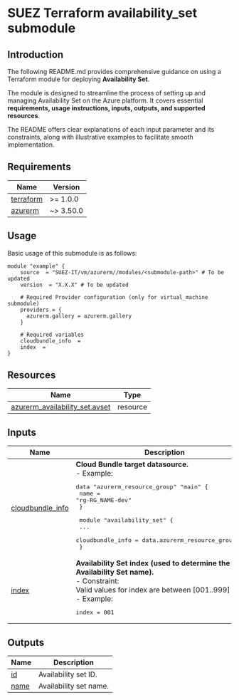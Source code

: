 # SUEZ Terraform availability_set submodule
## Introduction
The following README.md provides comprehensive guidance on using a Terraform module for deploying **Availability Set**.  

The module is designed to streamline the process of setting up and managing Availability Set on the Azure platform. It covers essential **requirements, usage instructions, inputs, outputs, and supported resources**.  

The README offers clear explanations of each input parameter and its constraints, along with illustrative examples to facilitate smooth implementation.  
<!-- BEGIN_AUTOMATED_TF_DOCS_BLOCK -->
## Requirements

| Name | Version |
|------|---------|
| <a name="requirement_terraform"></a> [terraform](#requirement\_terraform) | >= 1.0.0 |
| <a name="requirement_azurerm"></a> [azurerm](#requirement\_azurerm) | ~> 3.50.0 |
## Usage
Basic usage of this submodule is as follows:
```hcl
module "example" {
	source  = "SUEZ-IT/vm/azurerm//modules/<submodule-path>" # To be updated
	version  = "X.X.X" # To be updated

	# Required Provider configuration (only for virtual_machine submodule)
	providers = {
	  azurerm.gallery = azurerm.gallery
	}

	# Required variables
	cloudbundle_info  = 
	index  = 
}
```
## Resources

| Name | Type |
|------|------|
| [azurerm_availability_set.avset](https://registry.terraform.io/providers/hashicorp/azurerm/latest/docs/resources/availability_set) | resource |

## Inputs

| Name | Description | Type | Default | Required |
|------|-------------|------|---------|:--------:|
| <a name="input_cloudbundle_info"></a> [cloudbundle\_info](#input\_cloudbundle\_info) | **Cloud Bundle target datasource.**<br>  - Example:<pre>data "azurerm_resource_group" "main" {<br>    name = "rg-RG_NAME-dev"<br>  }<br><br>  module "availability_set" {<br>    ...<br>    cloudbundle_info = data.azurerm_resource_group.main<br>  }</pre> | `any` | n/a | yes |
| <a name="input_index"></a> [index](#input\_index) | **Availability Set index (used to determine the Availability Set name).**<br>  - Constraint:<br>  Valid values for index are between [001..999]<br>  - Example:<pre>index = 001</pre> | `number` | n/a | yes |

## Outputs

| Name | Description |
|------|-------------|
| <a name="output_id"></a> [id](#output\_id) | Availability set ID. |
| <a name="output_name"></a> [name](#output\_name) | Availability set name. |
<!-- END_AUTOMATED_TF_DOCS_BLOCK -->
